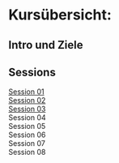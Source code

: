 # Kursübersicht:

## Intro und Ziele

## Sessions

[Session 01](CAD1/CAD1_Session01.md)  
[Session 02](CAD1/CAD1_Session02.md)  
[Session 03](CAD1/CAD1_Session03.md)  
Session 04  
Session 05  
Session 06  
Session 07  
Session 08  

